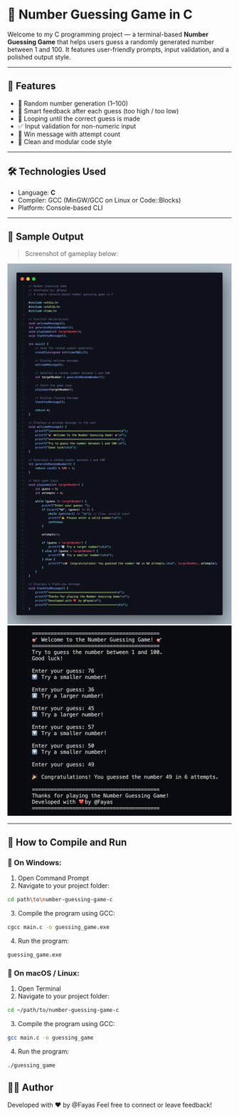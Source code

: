 # 🎯 Number Guessing Game in C

Welcome to my C programming project — a terminal-based **Number Guessing Game** that helps users guess a randomly generated number between 1 and 100. It features user-friendly prompts, input validation, and a polished output style.

---

## 📌 Features

- 🎲 Random number generation (1–100)
- 🧠 Smart feedback after each guess (too high / too low)
- 🔁 Looping until the correct guess is made
- ✅ Input validation for non-numeric input
- 🎉 Win message with attempt count
- 🧼 Clean and modular code style

---

## 🛠️ Technologies Used

- Language: **C**
- Compiler: GCC (MinGW/GCC on Linux or Code::Blocks)
- Platform: Console-based CLI

---

## 🧪 Sample Output

> Screenshot of gameplay below:

![Code Snapshot](codesnap.png)
![Sample Output](outputsnap.png)

---

## 🚀 How to Compile and Run

### 🔹 On Windows:

1. Open Command Prompt
2. Navigate to your project folder:
```bash
cd path\to\number-guessing-game-c
```
3.	Compile the program using GCC:
```bash
cgcc main.c -o guessing_game.exe
```
4.	Run the program:
```bash
guessing_game.exe
```

### 🔹 On macOS / Linux:
1.	Open Terminal
2.	Navigate to your project folder:
```bash
cd ~/path/to/number-guessing-game-c
```
3.	Compile the program using GCC:
```bash
gcc main.c -o guessing_game
```
4.	Run the program:
```bash
./guessing_game
```

## 👨‍💻 Author

Developed with ❤️ by @Fayas
Feel free to connect or leave feedback!
